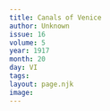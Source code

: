 ```yaml
---
title: Canals of Venice
author: Unknown
issue: 16
volume: 5
year: 1917
month: 20
day: VI
tags:
layout: page.njk
image:
---
```

